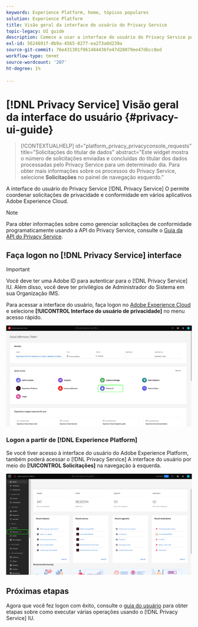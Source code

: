 ```yaml
---
keywords: Experience Platform, home, tópicos populares
solution: Experience Platform
title: Visão geral da interface do usuário do Privacy Service
topic-legacy: UI guide
description: Comece a usar a interface do usuário do Privacy Service para coordenar e monitorar solicitações de privacidade em vários aplicativos do Experience Cloud.
exl-id: 5624691f-0b9a-4565-8277-ea273a0d239a
source-git-commit: 76e431301f961484436fe47d28079ee47dbcc8ed
workflow-type: tm+mt
source-wordcount: '207'
ht-degree: 1%

---
```


# [!DNL Privacy Service] Visão geral da interface do usuário {#privacy-ui-guide}

>[!CONTEXTUALHELP]
>id="platform_privacy_privacyconsole_requests"
>title="Solicitações do titular de dados"
>abstract="Este widget mostra o número de solicitações enviadas e concluídas do titular dos dados processadas pelo Privacy Service para um determinado dia. Para obter mais informações sobre os processos do Privacy Service, selecione **Solicitações** no painel de navegação esquerdo."

A interface do usuário do Privacy Service [!DNL Privacy Service] O permite coordenar solicitações de privacidade e conformidade em vários aplicativos Adobe Experience Cloud.

>[!NOTE]
>
>Para obter informações sobre como gerenciar solicitações de conformidade programaticamente usando a API do Privacy Service, consulte o [Guia da API do Privacy Service](../api/overview.md).

## Faça logon no [!DNL Privacy Service] interface

>[!IMPORTANT]
>
>Você deve ter uma Adobe ID para autenticar para o [!DNL Privacy Service] IU. Além disso, você deve ter privilégios de Administrador do Sistema em sua Organização IMS.

Para acessar a interface do usuário, faça logon no [Adobe Experience Cloud](https://experience.adobe.com/) e selecione **[!UICONTROL Interface do usuário de privacidade]** no menu acesso rápido.

![](../images/ui-overview/quick-access.png)

### Logon a partir de [!DNL Experience Platform]

Se você tiver acesso à interface do usuário do Adobe Experience Platform, também poderá acessar o [!DNL Privacy Service] A interface do usuário por meio do **[!UICONTROL Solicitações]** na navegação à esquerda.

![](../images/ui-overview/platform.png)

## Próximas etapas

Agora que você fez logon com êxito, consulte o [guia do usuário](user-guide.md) para obter etapas sobre como executar várias operações usando o [!DNL Privacy Service] IU.
